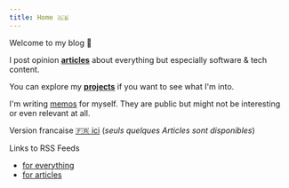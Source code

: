 ```yaml
---
title: Home 🇬🇧
---
```


Welcome to my blog 🎉

I post opinion [**articles**](articles) about everything but especially software & tech content.

You can explore my [**projects**](projects) if you want to see what I'm into.

I'm writing [memos](memos) for myself. They are public but might not be interesting or even relevant at all.

Version francaise [🇫🇷 ici](fr) (_seuls quelques Articles sont disponibles_)

Links to RSS Feeds
- [for everything](https://ewen.quimerch.com/index.xml)
- [for articles](https://ewen.quimerch.com/articles/index.xml)
